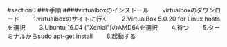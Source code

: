 #section0
###手順
####virtualboxのインストール　　
virtualboxのダウンロード　　
1.virtualboxのサイトに行く　　
2.VirtualBox 5.0.20 for Linux hostsを選択　　
3.Ubuntu 16.04 ("Xenial")のAMD64を選択　　
4.待つ　　
5.ターミナルからsudo apt-get install　　 
6.起動する　　

